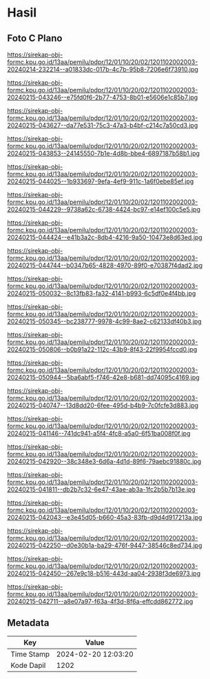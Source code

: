 # Hasil

## Foto C Plano

https://sirekap-obj-formc.kpu.go.id/13aa/pemilu/pdpr/12/01/10/20/02/1201102002003-20240214-232214--a01833dc-017b-4c7b-95b8-7206e6f73910.jpg

https://sirekap-obj-formc.kpu.go.id/13aa/pemilu/pdpr/12/01/10/20/02/1201102002003-20240215-043246--e75fd0f6-2b77-4753-8b01-e5606e1c85b7.jpg

https://sirekap-obj-formc.kpu.go.id/13aa/pemilu/pdpr/12/01/10/20/02/1201102002003-20240215-043627--da77e531-75c3-47a3-b4bf-c214c7a50cd3.jpg

https://sirekap-obj-formc.kpu.go.id/13aa/pemilu/pdpr/12/01/10/20/02/1201102002003-20240215-043853--24145550-7b1e-4d8b-bbe4-6897187b58b1.jpg

https://sirekap-obj-formc.kpu.go.id/13aa/pemilu/pdpr/12/01/10/20/02/1201102002003-20240215-044025--1b933697-9efa-4ef9-911c-1a6f0ebe85ef.jpg

https://sirekap-obj-formc.kpu.go.id/13aa/pemilu/pdpr/12/01/10/20/02/1201102002003-20240215-044229--9738a62c-6738-4424-bc97-e14ef100c5e5.jpg

https://sirekap-obj-formc.kpu.go.id/13aa/pemilu/pdpr/12/01/10/20/02/1201102002003-20240215-044424--e41b3a2c-8db4-4216-9a50-10473e8d63ed.jpg

https://sirekap-obj-formc.kpu.go.id/13aa/pemilu/pdpr/12/01/10/20/02/1201102002003-20240215-044744--b0347b65-4828-4970-89f0-e70387f4dad2.jpg

https://sirekap-obj-formc.kpu.go.id/13aa/pemilu/pdpr/12/01/10/20/02/1201102002003-20240215-050032--8c13fb83-fa32-4141-b993-6c5df0e4f4bb.jpg

https://sirekap-obj-formc.kpu.go.id/13aa/pemilu/pdpr/12/01/10/20/02/1201102002003-20240215-050345--bc238777-9978-4c99-8ae2-c62133df40b3.jpg

https://sirekap-obj-formc.kpu.go.id/13aa/pemilu/pdpr/12/01/10/20/02/1201102002003-20240215-050806--b0b91a22-112c-43b9-8f43-22f9954fccd0.jpg

https://sirekap-obj-formc.kpu.go.id/13aa/pemilu/pdpr/12/01/10/20/02/1201102002003-20240215-050944--5ba6abf5-f746-42e8-b681-dd74095c4169.jpg

https://sirekap-obj-formc.kpu.go.id/13aa/pemilu/pdpr/12/01/10/20/02/1201102002003-20240215-040747--13d8dd20-6fee-495d-b4b9-7c0fcfe3d883.jpg

https://sirekap-obj-formc.kpu.go.id/13aa/pemilu/pdpr/12/01/10/20/02/1201102002003-20240215-041146--741dc941-a5f4-4fc8-a5a0-6f51ba008f0f.jpg

https://sirekap-obj-formc.kpu.go.id/13aa/pemilu/pdpr/12/01/10/20/02/1201102002003-20240215-042920--38c348e3-6d6a-4d1d-89f6-79aebc91880c.jpg

https://sirekap-obj-formc.kpu.go.id/13aa/pemilu/pdpr/12/01/10/20/02/1201102002003-20240215-041811--db2b7c32-6e47-43ae-ab3a-1fc2b5b7b13e.jpg

https://sirekap-obj-formc.kpu.go.id/13aa/pemilu/pdpr/12/01/10/20/02/1201102002003-20240215-042043--e3e45d05-b660-45a3-83fb-d9d4d917213a.jpg

https://sirekap-obj-formc.kpu.go.id/13aa/pemilu/pdpr/12/01/10/20/02/1201102002003-20240215-042250--d0e30b1a-ba29-476f-9447-38546c8ed734.jpg

https://sirekap-obj-formc.kpu.go.id/13aa/pemilu/pdpr/12/01/10/20/02/1201102002003-20240215-042450--267e9c18-b516-443d-aa04-2938f3de6973.jpg

https://sirekap-obj-formc.kpu.go.id/13aa/pemilu/pdpr/12/01/10/20/02/1201102002003-20240215-042711--a8e07a97-f63a-4f3d-8f6a-effcdd862772.jpg


## Metadata

| Key        | Value               |
| ---------- | ------------------- |
| Time Stamp | 2024-02-20 12:03:20 |
| Kode Dapil | 1202                |



